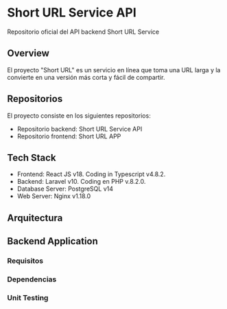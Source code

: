 # Short URL Service API

Repositorio oficial del API backend Short URL Service

## Overview

El proyecto "Short URL" es un servicio en línea que toma una URL larga y la convierte en una versión más corta y fácil de compartir.

## Repositorios

El proyecto consiste en los siguientes repositorios:

* Repositorio backend: Short URL Service API
* Repositorio frontend: Short URL APP

## Tech Stack

* Frontend: React JS v18. Coding in Typescript v4.8.2.
* Backend: Laravel v10. Coding en PHP v.8.2.0.
* Database Server: PostgreSQL v14
* Web Server: Nginx v1.18.0

## Arquitectura

## Backend Application

### Requisitos

### Dependencias

### Unit Testing
